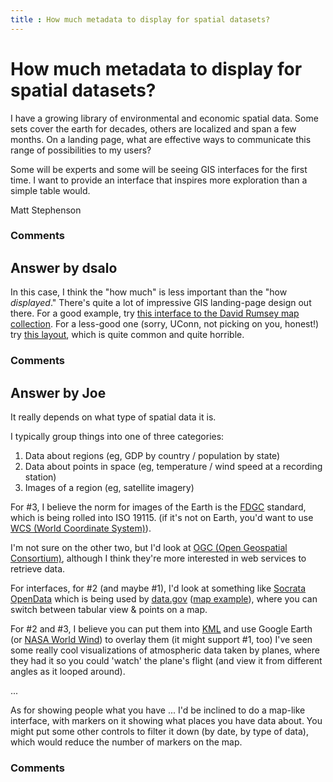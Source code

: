 ```yaml
---
title : How much metadata to display for spatial datasets?
---
```

How much metadata to display for spatial datasets?
=====================
I have a growing library of environmental and economic spatial data.
Some sets cover the earth for decades, others are localized and span a
few months. On a landing page, what are effective ways to communicate
this range of possibilities to my users?

Some will be experts and some will be seeing GIS interfaces for the
first time. I want to provide an interface that inspires more
exploration than a simple table would.

Matt Stephenson

### Comments ###


Answer by dsalo
----------------
In this case, I think the "how much" is less important than the "how
*displayed*." There's quite a lot of impressive GIS landing-page design
out there. For a good example, try [this interface to the David Rumsey
map collection](http://rumsey.mapranksearch.com/). For a less-good one
(sorry, UConn, not picking on you, honest!) try [this
layout](http://magic.lib.uconn.edu/historical_maps_midwest.html), which
is quite common and quite horrible.

### Comments ###

Answer by Joe
----------------
It really depends on what type of spatial data it is.

I typically group things into one of three categories:

1.  Data about regions (eg, GDP by country / population by state)
2.  Data about points in space (eg, temperature / wind speed at a
    recording station)
3.  Images of a region (eg, satellite imagery)

For \#3, I believe the norm for images of the Earth is the
[FDGC](http://www.fgdc.gov/metadata/geospatial-metadata-standards)
standard, which is being rolled into ISO 19115. (if it's not on Earth,
you'd want to use [WCS (World Coordinate
System)](http://fits.gsfc.nasa.gov/fits_wcs.html)).

I'm not sure on the other two, but I'd look at [OGC (Open Geospatial
Consortium)](http://www.opengeospatial.org/standards/is), although I
think they're more interested in web services to retrieve data.

For interfaces, for \#2 (and maybe \#1), I'd look at something like
[Socrata OpenData](http://www.socrata.com) which is being used by
[data.gov](http://www.data.gov/) ([map
example](https://explore.data.gov/Federal-Government-Finances-and-Employment/Google-Map-of-DC-Closures/hkc4-tg49)),
where you can switch between tabular view & points on a map.

For \#2 and \#3, I believe you can put them into
[KML](https://developers.google.com/kml/documentation/) and use Google
Earth (or [NASA World Wind](http://worldwind.arc.nasa.gov/java/)) to
overlay them (it might support \#1, too) I've seen some really cool
visualizations of atmospheric data taken by planes, where they had it so
you could 'watch' the plane's flight (and view it from different angles
as it looped around).

...

As for showing people what you have ... I'd be inclined to do a map-like
interface, with markers on it showing what places you have data about.
You might put some other controls to filter it down (by date, by type of
data), which would reduce the number of markers on the map.

### Comments ###


